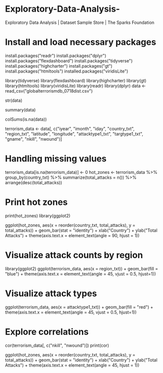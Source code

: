 # Exploratory-Data-Analysis-
Exploratory Data Analysis | Dataset Sample Store | The Sparks Foundation
# Install and load necessary packages
install.packages("readr")
install.packages("dplyr")
install.packages("flexdashboard")
install.packages("tidyverse")
install.packages("highcharter")
install.packages("gt")
install.packages("htmltools")
installed.packages("viridisLite")

library(tidyverse)
library(flexdashboard)
library(highcharter)
library(gt)
library(htmltools)
library(viridisLite)
library(readr)
library(dplyr)
data <- read_csv("globalterrorismdb_0718dist.csv")

str(data)

summary(data)

colSums(is.na(data))

terrorism_data <- data[, c("iyear", "imonth", "iday", "country_txt", "region_txt", 
                                     "latitude", "longitude", "attacktype1_txt", 
                                     "targtype1_txt", "gname", "nkill", "nwound")]

# Handling missing values
terrorism_data[is.na(terrorism_data)] <- 0
hot_zones <- terrorism_data %>%
  group_by(country_txt) %>%
  summarize(total_attacks = n()) %>%
  arrange(desc(total_attacks))

# Print hot zones
print(hot_zones)
library(ggplot2)

ggplot(hot_zones, aes(x = reorder(country_txt, total_attacks), y = total_attacks)) +
  geom_bar(stat = "identity") +
  xlab("Country") +
  ylab("Total Attacks") +
  theme(axis.text.x = element_text(angle = 90, hjust = 1))
# Visualize attack counts by region
library(ggplot2)
ggplot(terrorism_data, aes(x = region_txt)) +
  geom_bar(fill = "blue") +
  theme(axis.text.x = element_text(angle = 45, vjust = 0.5, hjust=1))

# Visualize attack types
ggplot(terrorism_data, aes(x = attacktype1_txt)) +
  geom_bar(fill = "red") +
  theme(axis.text.x = element_text(angle = 45, vjust = 0.5, hjust=1))

# Explore correlations
cor(terrorism_data[, c("nkill", "nwound")])
print(cor)

ggplot(hot_zones, aes(x = reorder(country_txt, total_attacks), y = total_attacks)) +
  geom_bar(stat = "identity") +
  xlab("Country") +
  ylab("Total Attacks") +
  theme(axis.text.x = element_text(angle = 45, hjust = 1))
